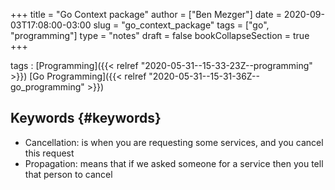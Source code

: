 +++
title = "Go Context package"
author = ["Ben Mezger"]
date = 2020-09-03T17:08:00-03:00
slug = "go_context_package"
tags = ["go", "programming"]
type = "notes"
draft = false
bookCollapseSection = true
+++

tags
: [Programming]({{< relref "2020-05-31--15-33-23Z--programming" >}}) [Go Programming]({{< relref "2020-05-31--15-31-36Z--go_programming" >}})

## Keywords {#keywords}

- Cancellation: is when you are requesting some services, and you cancel this request
- Propagation: means that if we asked someone for a service then you tell that person to cancel
